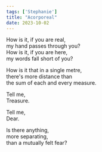 ```yaml
---
tags: ['Stephanie']
title: "Acorporeal"
date: 2023-10-02
---
```


How is it, if you are real,  
my hand passes through you?  
How is it, if you are here,  
my words fall short of you?

How is it that in a single metre,  
there's more distance than  
the sum of each and every measure.

Tell me,  
Treasure.

Tell me,  
Dear.

Is there anything,  
more separating,  
than a mutually felt fear?
